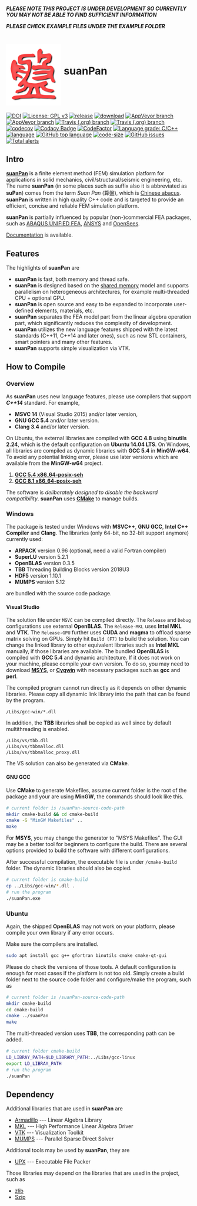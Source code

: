 ***PLEASE NOTE THIS PROJECT IS UNDER DEVELOPMENT SO CURRENTLY YOU MAY NOT BE ABLE TO FIND SUFFICIENT INFORMATION***

***PLEASE CHECK EXAMPLE FILES UNDER THE EXAMPLE FOLDER***

# <img src="Resource/suanPan.svg" width="150" align="middle"/> suanPan

[![DOI](https://zenodo.org/badge/DOI/10.5281/zenodo.2556012.svg)](https://doi.org/10.5281/zenodo.2556012)
[![License: GPL v3](https://img.shields.io/github/license/TLCFEM/suanPan.svg?color=44cc11)](https://www.gnu.org/licenses/gpl-3.0)
[![release](https://img.shields.io/github/release-pre/TLCFEM/suanPan.svg?color=44cc11)](https://github.com/TLCFEM/suanPan/releases)
[![download](https://img.shields.io/github/downloads/TLCFEM/suanPan/total.svg?color=44cc11)](https://img.shields.io/github/downloads/TLCFEM/suanPan/total.svg?color=44cc11)
[![AppVeyor branch](https://img.shields.io/appveyor/ci/TLCFEM/suanPan/dev.svg?label=master&logo=appveyor)](https://ci.appveyor.com/project/TLCFEM/suanpan/branch/master)
[![AppVeyor branch](https://img.shields.io/appveyor/ci/TLCFEM/suanPan/dev.svg?label=dev&logo=appveyor)](https://ci.appveyor.com/project/TLCFEM/suanpan/branch/dev)
[![Travis (.org) branch](https://img.shields.io/travis/TLCFEM/suanPan/dev.svg?label=master&logo=travis)](https://travis-ci.org/TLCFEM/suanPan)
[![Travis (.org) branch](https://img.shields.io/travis/TLCFEM/suanPan/dev.svg?label=dev&logo=travis)](https://travis-ci.org/TLCFEM/suanPan)
[![codecov](https://codecov.io/gh/TLCFEM/suanPan/branch/dev/graph/badge.svg)](https://codecov.io/gh/TLCFEM/suanPan)
[![Codacy Badge](https://api.codacy.com/project/badge/Grade/7cb47e58d7dc4c1680c2205c4ba02e72)](https://www.codacy.com/app/TLCFEM/suanPan?utm_source=github.com&utm_medium=referral&utm_content=TLCFEM/suanPan&utm_campaign=Badge_Grade)
[![CodeFactor](https://www.codefactor.io/repository/github/tlcfem/suanpan/badge)](https://www.codefactor.io/repository/github/tlcfem/suanpan)
[![Language grade: C/C++](https://img.shields.io/lgtm/grade/cpp/g/TLCFEM/suanPan.svg?logo=lgtm)](https://lgtm.com/projects/g/TLCFEM/suanPan/context:cpp)
[![language](https://img.shields.io/github/languages/count/TLCFEM/suanPan.svg?color=44cc11)]()
[![GitHub top language](https://img.shields.io/github/languages/top/TLCFEM/suanPan.svg?color=44cc11&logo=c%2B%2B)]()
[![code-size](https://img.shields.io/github/languages/code-size/TLCFEM/suanPan.svg?color=44cc11)](https://img.shields.io/github/languages/code-size/TLCFEM/suanPan.svg?color=44cc11)
[![GitHub issues](https://img.shields.io/github/issues/TLCFEM/suanPan.svg?color=44cc11)](https://github.com/TLCFEM/suanPan/issues)
[![Total alerts](https://img.shields.io/lgtm/alerts/g/TLCFEM/suanPan.svg?logo=lgtm)](https://lgtm.com/projects/g/TLCFEM/suanPan/alerts/)


Intro
-----

[**suanPan**](https://suanpan.tk) is a finite element method (FEM) simulation platform for applications in solid mechanics, civil/structural/seismic engineering, etc. The name **suanPan** (in some places such as suffix also it is abbreviated as **suPan**) comes from the term *Suan Pan* (算盤), which is [Chinese abacus](https://en.wikipedia.org/wiki/Suanpan). **suanPan** is written in high quality C++ code and is targeted to provide an efficient, concise and reliable FEM simulation platform.

**suanPan** is partially influenced by popular (non-)commercial FEA packages, such as [ABAQUS UNIFIED FEA](https://www.3ds.com/products-services/simulia/products/abaqus/), [ANSYS](http://www.ansys.com/) and [OpenSees](http://opensees.berkeley.edu/).

[Documentation](https://docs.suanpan.tk) is available.

Features
--------

The highlights of **suanPan** are

-   **suanPan** is fast, both memory and thread safe.
-   **suanPan** is designed based on the [shared memory](https://en.wikipedia.org/wiki/Shared_memory) model and supports parallelism on heterogeneous architectures, for example multi-threaded CPU + optional GPU.
-   **suanPan** is open source and easy to be expanded to incorporate user-defined elements, materials, etc.
-   **suanPan** separates the FEA model part from the linear algebra operation part, which significantly reduces the complexity of development.
-   **suanPan** utilizes the new language features shipped with the latest standards (C++11, C++14 and later ones), such as new STL containers, smart pointers and many other features.
-   **suanPan** supports simple visualization via VTK.

How to Compile
--------------

### Overview

As **suanPan** uses new language features, please use compilers that support ***C++14*** standard. For example,

-   **MSVC 14** (Visual Studio 2015) and/or later version,
-   **GNU GCC 5.4** and/or later version.
-   **Clang 3.4** and/or later version.

On Ubuntu, the external libraries are compiled with **GCC 4.8** using **binutils 2.24**, which is the default configuration on **Ubuntu 14.04 LTS**. On Windows, all libraries are compiled as dynamic libraries with **GCC 5.4** in **MinGW-w64**. To avoid any potential linking error, please use later versions which are available from the **MinGW-w64** project.

1. [**GCC 5.4 x86_64-posix-seh**](https://sourceforge.net/projects/mingw-w64/files/Toolchains%20targetting%20Win64/Personal%20Builds/mingw-builds/5.4.0/threads-posix/seh/x86_64-5.4.0-release-posix-seh-rt_v5-rev0.7z)
4. [**GCC 8.1 x86_64-posix-seh**](https://sourceforge.net/projects/mingw-w64/files/Toolchains%20targetting%20Win64/Personal%20Builds/mingw-builds/8.1.0/threads-posix/seh/x86_64-8.1.0-release-posix-seh-rt_v6-rev0.7z)

The software is *deliberately designed to disable the backward compatibility*. **suanPan** uses [**CMake**](https://cmake.org/) to manage builds.

### Windows

The package is tested under Windows with **MSVC++**, **GNU GCC**, **Intel C++ Compiler** and **Clang**. The libraries (only 64-bit, no 32-bit support anymore) currently used:

-   **ARPACK** version 0.96 (optional, need a valid Fortran compiler)
-   **SuperLU** version 5.2.1
-   **OpenBLAS** version 0.3.5
-   **TBB** Threading Building Blocks version 2018U3
-   **HDF5** version 1.10.1
-   **MUMPS** version 5.12

are bundled with the source code package.

#### Visual Studio

The solution file under `MSVC` can be compiled directly. The `Release` and `Debug` configurations use external **OpenBLAS**. The `Release-MKL` uses **Intel MKL** and **VTK**. The `Release-GPU` further uses **CUDA** and **magma** to offload sparse matrix solving on GPUs. Simply hit `Build (F7)`  to build the solution. You can change the linked library to other equivalent libraries such as **Intel MKL** manually, if those libraries are available. The bundled **OpenBLAS** is compiled with **GCC 5.4** and dynamic architecture. If it does not work on your machine, please compile your own version. To do so, you may need to download [**MSYS**](http://www.mingw.org/wiki/msys), or [**Cygwin**](https://www.cygwin.com/) with necessary packages such as **gcc** and **perl**.

The compiled program cannot run directly as it depends on other dynamic libraries. Please copy all dynamic link library into the path that can be found by the program.

```text
/Libs/gcc-win/*.dll
```

In addition, the **TBB** libraries shall be copied as well since by default multithreading is enabled.

```text
/Libs/vs/tbb.dll
/Libs/vs/tbbmalloc.dll
/Libs/vs/tbbmalloc_proxy.dll
```

The VS solution can also be generated via **CMake**.

#### GNU GCC

Use **CMake** to generate Makefiles, assume current folder is the root of the package and your are using **MinGW**, the commands should look like this.

``` bash
# current folder is /suanPan-source-code-path
mkdir cmake-build && cd cmake-build
cmake -G "MinGW Makefiles" ..
make
```

For **MSYS**, you may change the generator to "MSYS Makefiles". The GUI may be a better tool for beginners to configure the build. There are several options provided to build the software with different configurations.

After successful compilation, the executable file is under `/cmake-build` folder. The dynamic libraries should also be copied.

```bash
# current folder is cmake-build
cp ../Libs/gcc-win/*.dll .
# run the program
./suanPan.exe
```

### Ubuntu

Again, the shipped **OpenBLAS** may not work on your platform, please compile your own library if any error occurs.

Make sure the compilers are installed.

```bash
sudo apt install gcc g++ gfortran binutils cmake cmake-qt-gui
```

Please do check the versions of those tools. A default configuration is enough for most cases if the platform is not too old. Simply create a build folder next to the source code folder and configure/make the program, such as

``` bash
# current folder is /suanPan-source-code-path
mkdir cmake-build
cd cmake-build
cmake ../suanPan
make
```

The multi-threaded version uses **TBB**, the corresponding path can be added.

```bash
# current folder cmake-build
LD_LIBRAY_PATH=$LD_LIBRARY_PATH:../Libs/gcc-linux
export LD_LIBRAY_PATH
# run the program
./suanPan
```

Dependency
----------

Additional libraries that are used in **suanPan** are

- [Armadillo](http://arma.sourceforge.net/) --- Linear Algebra Library
- [MKL](https://software.intel.com/en-us/mkl) --- High Performance Linear Algebra Driver
- [VTK](https://www.vtk.org/) --- Visualization Toolkit
- [MUMPS](http://mumps.enseeiht.fr/) --- Parallel Sparse Direct Solver

Additional tools may be used by **suanPan**, they are

- [UPX](https://upx.github.io/) --- Executable File Packer

Those libraries may depend on the libraries that are used in the project, such as

- [zlib](https://zlib.net/)
- [Szip](https://support.hdfgroup.org/doc_resource/SZIP/)

